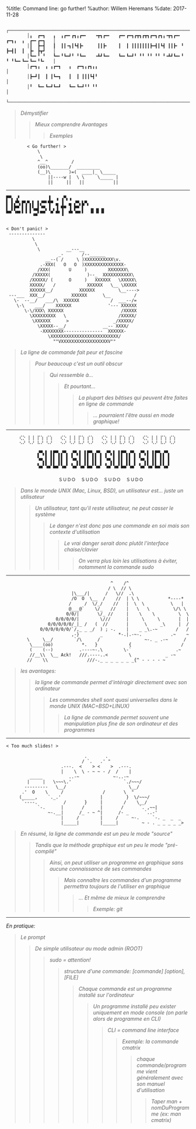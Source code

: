 %title: Command line: go further!
%author: Willem Heremans
%date: 2017-11-28





			┌────────────────────────────────────────────────────────────────────────────────┐
			│╻  ┏━┓   ╻  ╻┏━╸┏┓╻┏━╸   ╺┳┓┏━╸   ┏━╸┏━┓┏┳┓┏┳┓┏━┓┏┓╻╺┳┓┏━╸    ┏━┓╻  ╻  ┏━╸┏━┓   │
			│┃  ┣━┫   ┃  ┃┃╺┓┃┗┫┣╸     ┃┃┣╸    ┃  ┃ ┃┃┃┃┃┃┃┣━┫┃┗┫ ┃┃┣╸ ╹   ┣━┫┃  ┃  ┣╸ ┣┳┛   │
			│┗━╸╹ ╹   ┗━╸╹┗━┛╹ ╹┗━╸   ╺┻┛┗━╸   ┗━╸┗━┛╹ ╹╹ ╹╹ ╹╹ ╹╺┻┛┗━╸╹   ╹ ╹┗━╸┗━╸┗━╸╹┗╸   │
			│┏━┓╻  ╻ ╻┏━┓   ╻  ┏━┓╻┏┓╻╻                                                      │
			│┣━┛┃  ┃ ┃┗━┓   ┃  ┃ ┃┃┃┗┫╹                                                      │
			│╹  ┗━╸┗━┛┗━┛   ┗━╸┗━┛╹╹ ╹╹                                                      │
			└────────────────────────────────────────────────────────────────────────────────┘
	
>  *Démystifier*
>> *Mieux comprendre*
>> *Avantages*
>>> *Exemples*
	
	
			< Go further! >
			    \
			     \
			    ^__^         /
			    (oo)\_______/  _________
			    (__)\       )=(  ____|_ \_____
			        ||----w |  \ \     \_____ |
			        ||     ||   ||           ||
	
	
---
	▛▀▖ ▞           ▐  ▗ ▗▀▖▗             
	▌ ▌▞▀▖▛▚▀▖▌ ▌▞▀▘▜▀ ▄ ▐  ▄ ▞▀▖▙▀▖      
	▌ ▌▛▀ ▌▐ ▌▚▄▌▝▀▖▐ ▖▐ ▜▀ ▐ ▛▀ ▌  ▗▖▗▖▗▖
	▀▀ ▝▀▘▘▝ ▘▗▄▘▀▀  ▀ ▀▘▐  ▀▘▝▀▘▘  ▝▘▝▘▝▘


	< Don't panic! >
	 --------------
	          \
	           \
	            \          __---__
	                    _-       /--______
	               __--( /     \ )XXXXXXXXXXX\v.
	             .-XXX(   O   O  )XXXXXXXXXXXXXXX-
	            /XXX(       U     )        XXXXXXX\
	          /XXXXX(              )--_  XXXXXXXXXXX\
	         /XXXXX/ (      O     )   XXXXXX   \XXXXX\
	         XXXXX/   /            XXXXXX   \__ \XXXXX
	         XXXXXX__/          XXXXXX         \__---->
	 ---___  XXX__/          XXXXXX      \__         /
	   \-  --__/   ___/\  XXXXXX            /  ___--/=
	    \-\    ___/    XXXXXX              '--- XXXXXX
	       \-\/XXX\ XXXXXX                      /XXXXX
	         \XXXXXXXXX   \                    /XXXXX/
	          \XXXXXX      >                 _/XXXXX/
	            \XXXXX--__/              __-- XXXX/
	             -XXXXXXXX---------------  XXXXXX-
	                \XXXXXXXXXXXXXXXXXXXXXXXXXX/
	                  ""VXXXXXXXXXXXXXXXXXXV""


>  *La ligne de commande fait peur et fascine*
>> *Pour beaucoup c'est un outil obscur*
>>> *Qui ressemble à...*
>>>> *Et pourtant...*
>>>>> *La plupart des bêtises qui peuvent être faites en ligne de commande*
>>>>>> *... pourraient l'être aussi en mode graphique!*


---

	
		 ⢎⡑ ⡇⢸ ⡏⢱ ⡎⢱   ⢎⡑ ⡇⢸ ⡏⢱ ⡎⢱   ⢎⡑ ⡇⢸ ⡏⢱ ⡎⢱   ⢎⡑ ⡇⢸ ⡏⢱ ⡎⢱
		 ⠢⠜ ⠣⠜ ⠧⠜ ⠣⠜   ⠢⠜ ⠣⠜ ⠧⠜ ⠣⠜   ⠢⠜ ⠣⠜ ⠧⠜ ⠣⠜   ⠢⠜ ⠣⠜ ⠧⠜ ⠣⠜
	
				▞▀▖▌ ▌▛▀▖▞▀▖ ▞▀▖▌ ▌▛▀▖▞▀▖ ▞▀▖▌ ▌▛▀▖▞▀▖ ▞▀▖▌ ▌▛▀▖▞▀▖
				▚▄ ▌ ▌▌ ▌▌ ▌ ▚▄ ▌ ▌▌ ▌▌ ▌ ▚▄ ▌ ▌▌ ▌▌ ▌ ▚▄ ▌ ▌▌ ▌▌ ▌
				▖ ▌▌ ▌▌ ▌▌ ▌ ▖ ▌▌ ▌▌ ▌▌ ▌ ▖ ▌▌ ▌▌ ▌▌ ▌ ▖ ▌▌ ▌▌ ▌▌ ▌
				▝▀ ▝▀ ▀▀ ▝▀  ▝▀ ▝▀ ▀▀ ▝▀  ▝▀ ▝▀ ▀▀ ▝▀  ▝▀ ▝▀ ▀▀ ▝▀ 
	
						ＳＵＤＯ  ＳＵＤＯ  ＳＵＤＯ  ＳＵＤＯ
	
> *Dans le monde UNIX (Mac, Linux, BSD), un utilisateur est... juste un utilisateur*
>> *Un utilisateur, tant qu'il reste utilisateur, ne peut casser le système*
>>> *Le danger n'est donc pas une commande en soi mais son contexte d'utilisation*
>>>> *Le vrai danger serait donc plutôt l'interface chaise/clavier*
>>>>> *On verra plus loin les utilisations à éviter, notamment la commande sudo*

---
	
	
		
		       
                                            ^    /^
                                           / \  // \
                             |\___/|      /   \//  .\
                             /O  O  \__  /    //  | \ \           *----*
                            /     /  \/_/    //   |  \  \          \   |
                            @___@`    \/_   //    |   \   \         \/\ \
                           0/0/|       \/_ //     |    \    \         \  \
                       0/0/0/0/|        \///      |     \     \       |  |
                    0/0/0/0/0/_|_ /   (  //       |      \     _\     |  /
                 0/0/0/0/0/0/`/,_ _ _/  ) ; -.    |    _ _\.-~       /   /
                             ,-}        _      *-.|.-~-.           .~    ~
            \     \__/        `/\      /                 ~-. _ .-~      /
             \____(oo)           *.   }            {                   /
             (    (--)          .----~-.\        \-`                 .~
             //__\\  \__ Ack!   ///.----..<        \             _ -~
            //    \\               ///-._ _ _ _ _ _ _{^ - - - - ~

> *les avantages:*
>> *la ligne de commande permet d'intéragir directement avec son ordinateur*
>>> *Les commandes shell sont quasi universelles dans le monde UNIX (MAC=BSD+LINUX)*
>>>> *La ligne de commande permet souvent une manipulation plus fine de son ordinateur et des programmes*

---
	
	< Too much slides! >
	
	                              .       .
	                             / `.   .' " 
	                     .---.  <    > <    >  .---.
	                     |    \  \ - ~ ~ - /  /    |
	         _____          ..-~             ~-..-~
	        |     |   \~~~\.'                    `./~~~/
	       ---------   \__/                        \__/
	      .'  O    \     /               /       \  " 
	     (_____,    `._.'               |         }  \/~~~/
	      `----.          /       }     |        /    \__/
	            `-.      |       /      |       /      `. ,~~|
	                ~-.__|      /_ - ~ ^|      /- _      `..-'   
	                     |     /        |     /     ~-.     `-. _  _  _
	                     |_____|        |_____|         ~ - . _ _ _ _ _>
	
	
> *En résumé, la ligne de commande est un peu le mode "source"*
>> *Tandis que la méthode graphique est un peu le mode "pré-compilé"*
>>> *Ainsi, on peut utiliser un programme en graphique sans aucune connaissance de ses commandes*
>>>> *Mais connaître les commandes d'un programme permettra toujours de l'utiliser en graphique*
>>>>> *... Et même de mieux le comprendre*
>>>>>> *Exemple: git*

---

*_En pratique:_*

> *Le prompt*
>> *De simple utilisateur au mode admin (ROOT)*
>>> *sudo = attention!*
>>>> *structure d'une commande: [commande] [option], [FILE]*
>>>>> *Chaque commande est un programme installé sur l'ordinateur*
>>>>>> *Un programme installé peu exister uniquement en mode console (on parle alors de programme en CLI)*
>>>>>>> *CLI = command line interface*
>>>>>>>> *Exemple: la commande cmatrix*
>>>>>>>>> *chaque commande/programme vient généralement avec son manuel d'utilisation*
>>>>>>>>>> *Taper man + nomDuProgramme (ex: man cmatrix)*









